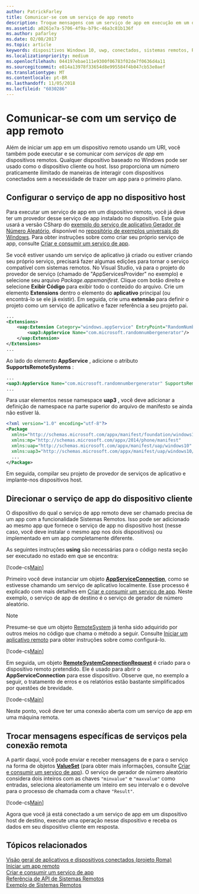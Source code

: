```yaml
---
author: PatrickFarley
title: Comunicar-se com um serviço de app remoto
description: Troque mensagens com um serviço de app em execução em um dispositivo remoto usando o projeto Roma.
ms.assetid: a0261e7a-5706-4f9a-b79c-46a3c81b136f
ms.author: pafarley
ms.date: 02/08/2017
ms.topic: article
keywords: dispositivos Windows 10, uwp, conectados, sistemas remotos, Roma, projeto Roma, tarefa em segundo plano, serviço de aplicativo
ms.localizationpriority: medium
ms.openlocfilehash: 044197ebae111e9300f06783f02de7f0636d4a11
ms.sourcegitcommit: e814a13978f33654d8e995584f4b047cb53e0aef
ms.translationtype: MT
ms.contentlocale: pt-BR
ms.lasthandoff: 11/05/2018
ms.locfileid: "6030286"
---
```

# <a name="communicate-with-a-remote-app-service"></a>Comunicar-se com um serviço de app remoto

Além de iniciar um app em um dispositivo remoto usando um URI, você também pode executar e se comunicar com *serviços de app* em dispositivos remotos. Qualquer dispositivo baseado no Windows pode ser usado como o dispositivo cliente ou host. Isso proporciona um número praticamente ilimitado de maneiras de interagir com dispositivos conectados sem a necessidade de trazer um app para o primeiro plano.

## <a name="set-up-the-app-service-on-the-host-device"></a>Configurar o serviço de app no dispositivo host
Para executar um serviço de app em um dispositivo remoto, você já deve ter um provedor desse serviço de app instalado no dispositivo. Este guia usará a versão CSharp do [exemplo do serviço de aplicativo Gerador de Número Aleatório](https://github.com/Microsoft/Windows-universal-samples/tree/master/Samples/AppServices), disponível no [repositório de exemplos universais do Windows](https://github.com/Microsoft/Windows-universal-samples/tree/master/Samples/AppServices). Para obter instruções sobre como criar seu próprio serviço de app, consulte [Criar e consumir um serviço de app](how-to-create-and-consume-an-app-service.md).

Se você estiver usando um serviço de aplicativo já criado ou estiver criando seu próprio serviço, precisará fazer algumas edições para tornar o serviço compatível com sistemas remotos. No Visual Studio, vá para o projeto do provedor de serviço (chamado de "AppServicesProvider" no exemplo) e selecione seu arquivo _Package.appxmanifest_. Clique com botão direito e selecione **Exibir Código** para exibir todo o conteúdo do arquivo. Crie um elemento **Extensions** dentro o elemento do **aplicativo** principal (ou encontrá-lo se ele já existir). Em seguida, crie uma **extensão** para definir o projeto como um serviço de aplicativo e fazer referência a seu projeto pai.

``` xml
...
<Extensions>
    <uap:Extension Category="windows.appService" EntryPoint="RandomNumberService.RandomNumberGeneratorTask">
        <uap3:AppService Name="com.microsoft.randomnumbergenerator"/>
    </uap:Extension>
</Extensions>
...
```

Ao lado do elemento **AppService** , adicione o atributo **SupportsRemoteSystems** :

``` xml
...
<uap3:AppService Name="com.microsoft.randomnumbergenerator" SupportsRemoteSystems="true"/>
...
```

Para usar elementos nesse namespace **uap3** , você deve adicionar a definição de namespace na parte superior do arquivo de manifesto se ainda não estiver lá.

```xml
<?xml version="1.0" encoding="utf-8"?>
<Package
  xmlns="http://schemas.microsoft.com/appx/manifest/foundation/windows10"
  xmlns:mp="http://schemas.microsoft.com/appx/2014/phone/manifest"
  xmlns:uap="http://schemas.microsoft.com/appx/manifest/uap/windows10"
  xmlns:uap3="http://schemas.microsoft.com/appx/manifest/uap/windows10/3">
  ...
</Package>
```

Em seguida, compilar seu projeto de provedor de serviços de aplicativo e implante-nos dispositivos host.

## <a name="target-the-app-service-from-the-client-device"></a>Direcionar o serviço de app do dispositivo cliente
O dispositivo do qual o serviço de app remoto deve ser chamado precisa de um app com a funcionalidade Sistemas Remotos. Isso pode ser adicionado ao mesmo app que fornece o serviço de app no dispositivo host (nesse caso, você deve instalar o mesmo app nos dois dispositivos) ou implementado em um app completamente diferente.

As seguintes instruções **using** são necessárias para o código nesta seção ser executado no estado em que se encontra:

[!code-cs[Main](./code/RemoteAppService/MainPage.xaml.cs#SnippetUsings)]


Primeiro você deve instanciar um objeto [**AppServiceConnection**](https://msdn.microsoft.com/library/windows/apps/Windows.ApplicationModel.AppService.AppServiceConnection), como se estivesse chamando um serviço de aplicativo localmente. Esse processo é explicado com mais detalhes em [Criar e consumir um serviço de app](how-to-create-and-consume-an-app-service.md). Neste exemplo, o serviço de app de destino é o serviço de gerador de número aleatório.

> [!NOTE]
> Presume-se que um objeto [RemoteSystem](https://msdn.microsoft.com/library/windows/apps/Windows.System.RemoteSystems.RemoteSystem) já tenha sido adquirido por outros meios no código que chama o método a seguir. Consulte [Iniciar um aplicativo remoto](launch-a-remote-app.md) para obter instruções sobre como configurá-lo.

[!code-cs[Main](./code/RemoteAppService/MainPage.xaml.cs#SnippetAppService)]

Em seguida, um objeto [**RemoteSystemConnectionRequest**](https://msdn.microsoft.com/library/windows/apps/Windows.System.RemoteSystems.RemoteSystemConnectionRequest) é criado para o dispositivo remoto pretendido. Ele é usado para abrir o **AppServiceConnection** para esse dispositivo. Observe que, no exemplo a seguir, o tratamento de erros e os relatórios estão bastante simplificados por questões de brevidade.

[!code-cs[Main](./code/RemoteAppService/MainPage.xaml.cs#SnippetRemoteConnection)]

Neste ponto, você deve ter uma conexão aberta com um serviço de app em uma máquina remota.

## <a name="exchange-service-specific-messages-over-the-remote-connection"></a>Trocar mensagens específicas de serviços pela conexão remota

A partir daqui, você pode enviar e receber mensagens de e para o serviço na forma de objetos [**ValueSet**](https://msdn.microsoft.com/library/windows/apps/windows.foundation.collections.valueset) (para obter mais informações, consulte [Criar e consumir um serviço de app](how-to-create-and-consume-an-app-service.md)). O serviço de gerador de número aleatório considera dois inteiros com as chaves `"minvalue"` e `"maxvalue"` como entradas, seleciona aleatoriamente um inteiro em seu intervalo e o devolve para o processo de chamada com a chave `"Result"`.

[!code-cs[Main](./code/RemoteAppService/MainPage.xaml.cs#SnippetSendMessage)]

Agora que você já está conectado a um serviço de app em um dispositivo host de destino, execute uma operação nesse dispositivo e receba os dados em seu dispositivo cliente em resposta.

## <a name="related-topics"></a>Tópicos relacionados

[Visão geral de aplicativos e dispositivos conectados (projeto Roma)](connected-apps-and-devices.md)  
[Iniciar um app remoto](launch-a-remote-app.md)  
[Criar e consumir um serviço de app](how-to-create-and-consume-an-app-service.md)  
[Referência de API de Sistemas Remotos](https://msdn.microsoft.com/library/windows/apps/Windows.System.RemoteSystems)  
[Exemplo de Sistemas Remotos](https://github.com/Microsoft/Windows-universal-samples/tree/dev/Samples/RemoteSystems)
